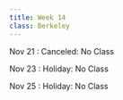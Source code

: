 ```yaml
---
title: Week 14
class: Berkeley
---
```


Nov 21
: Canceled: No Class

Nov 23
: Holiday: No Class

Nov 25
: Holiday: No Class
